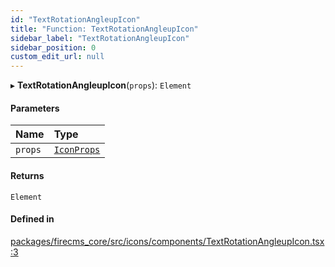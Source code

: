 ```yaml
---
id: "TextRotationAngleupIcon"
title: "Function: TextRotationAngleupIcon"
sidebar_label: "TextRotationAngleupIcon"
sidebar_position: 0
custom_edit_url: null
---
```


▸ **TextRotationAngleupIcon**(`props`): `Element`

#### Parameters

| Name | Type |
| :------ | :------ |
| `props` | [`IconProps`](../types/IconProps.md) |

#### Returns

`Element`

#### Defined in

[packages/firecms_core/src/icons/components/TextRotationAngleupIcon.tsx:3](https://github.com/FireCMSco/firecms/blob/d45f3739/packages/firecms_core/src/icons/components/TextRotationAngleupIcon.tsx#L3)
